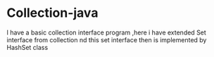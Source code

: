 # Collection-java
I have a basic collection interface program ,here i have extended Set interface from collection nd this set interface then is implemented by HashSet class
